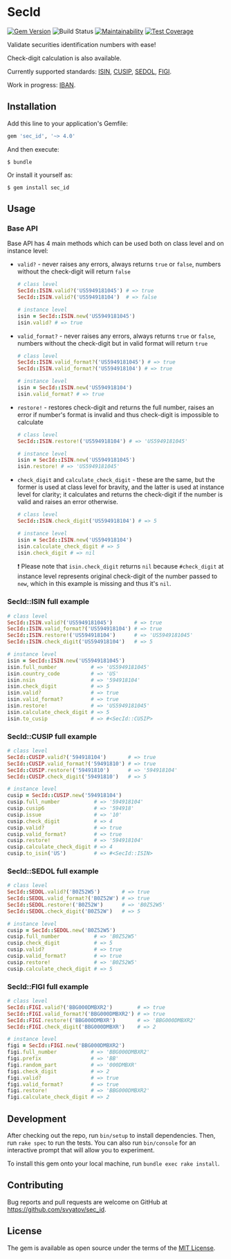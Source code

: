 # SecId
[![Gem Version](https://badge.fury.io/rb/sec_id.svg)](https://badge.fury.io/rb/sec_id)
![Build Status](https://github.com/svyatov/sec_id/actions/workflows/main.yml/badge.svg?branch=main)
[![Maintainability](https://api.codeclimate.com/v1/badges/a4759963a5ddc4d55b24/maintainability)](https://codeclimate.com/github/svyatov/sec_id/maintainability)
[![Test Coverage](https://api.codeclimate.com/v1/badges/a4759963a5ddc4d55b24/test_coverage)](https://codeclimate.com/github/svyatov/sec_id/test_coverage)

Validate securities identification numbers with ease!

Check-digit calculation is also available.

Currently supported standards:
[ISIN](https://en.wikipedia.org/wiki/International_Securities_Identification_Number),
[CUSIP](https://en.wikipedia.org/wiki/CUSIP),
[SEDOL](https://en.wikipedia.org/wiki/SEDOL),
[FIGI](https://en.wikipedia.org/wiki/Financial_Instrument_Global_Identifier).

Work in progress:
[IBAN](https://en.wikipedia.org/wiki/International_Bank_Account_Number).

## Installation

Add this line to your application's Gemfile:

```ruby
gem 'sec_id', '~> 4.0'
```

And then execute:

    $ bundle

Or install it yourself as:

    $ gem install sec_id

## Usage

### Base API

Base API has 4 main methods which can be used both on class level and on instance level:

* `valid?` - never raises any errors, always returns `true` or `false`,
  numbers without the check-digit will return `false`

  ```ruby
  # class level
  SecId::ISIN.valid?('US5949181045') # => true
  SecId::ISIN.valid?('US594918104')  # => false

  # instance level
  isin = SecId::ISIN.new('US5949181045')
  isin.valid? # => true
  ```

* `valid_format?` - never raises any errors, always returns `true` or `false`,
  numbers without the check-digit but in valid format will return `true`

  ```ruby
  # class level
  SecId::ISIN.valid_format?('US5949181045') # => true
  SecId::ISIN.valid_format?('US594918104') # => true

  # instance level
  isin = SecId::ISIN.new('US594918104')
  isin.valid_format? # => true
  ```

* `restore!` - restores check-digit and returns the full number,
  raises an error if number's format is invalid and thus check-digit is impossible to calculate

  ```ruby
  # class level
  SecId::ISIN.restore!('US594918104') # => 'US5949181045'

  # instance level
  isin = SecId::ISIN.new('US5949181045')
  isin.restore! # => 'US5949181045'
  ```

* `check_digit` and `calculate_check_digit` - these are the same,
  but the former is used at class level for bravity,
  and the latter is used at instance level for clarity;
  it calculates and returns the check-digit if the number is valid
  and raises an error otherwise.

  ```ruby
  # class level
  SecId::ISIN.check_digit('US594918104') # => 5

  # instance level
  isin = SecId::ISIN.new('US594918104')
  isin.calculate_check_digit # => 5
  isin.check_digit # => nil
  ```

  :exclamation: Please note that `isin.check_digit` returns `nil` because `#check_digit`
  at instance level represents original check-digit of the number passed to `new`,
  which in this example is missing and thus it's `nil`.

### SecId::ISIN full example

```ruby
# class level
SecId::ISIN.valid?('US5949181045')       # => true
SecId::ISIN.valid_format?('US594918104') # => true
SecId::ISIN.restore!('US594918104')      # => 'US5949181045'
SecId::ISIN.check_digit('US594918104')   # => 5

# instance level
isin = SecId::ISIN.new('US5949181045')
isin.full_number           # => 'US5949181045'
isin.country_code          # => 'US'
isin.nsin                  # => '594918104'
isin.check_digit           # => 5
isin.valid?                # => true
isin.valid_format?         # => true
isin.restore!              # => 'US5949181045'
isin.calculate_check_digit # => 5
isin.to_cusip              # => #<SecId::CUSIP>
```

### SecId::CUSIP full example

```ruby
# class level
SecId::CUSIP.valid?('594918104')       # => true
SecId::CUSIP.valid_format?('59491810') # => true
SecId::CUSIP.restore!('59491810')      # => '594918104'
SecId::CUSIP.check_digit('59491810')   # => 5

# instance level
cusip = SecId::CUSIP.new('594918104')
cusip.full_number           # => '594918104'
cusip.cusip6                # => '594918'
cusip.issue                 # => '10'
cusip.check_digit           # => 4
cusip.valid?                # => true
cusip.valid_format?         # => true
cusip.restore!              # => '594918104'
cusip.calculate_check_digit # => 4
cusip.to_isin('US')         # => #<SecId::ISIN>
```

### SecId::SEDOL full example

```ruby
# class level
SecId::SEDOL.valid?('B0Z52W5')       # => true
SecId::SEDOL.valid_format?('B0Z52W') # => true
SecId::SEDOL.restore!('B0Z52W')      # => 'B0Z52W5'
SecId::SEDOL.check_digit('B0Z52W')   # => 5

# instance level
cusip = SecId::SEDOL.new('B0Z52W5')
cusip.full_number           # => 'B0Z52W5'
cusip.check_digit           # => 5
cusip.valid?                # => true
cusip.valid_format?         # => true
cusip.restore!              # => 'B0Z52W5'
cusip.calculate_check_digit # => 5
```

### SecId::FIGI full example

```ruby
# class level
SecId::FIGI.valid?('BBG000DMBXR2')        # => true
SecId::FIGI.valid_format?('BBG000DMBXR2') # => true
SecId::FIGI.restore!('BBG000DMBXR')       # => 'BBG000DMBXR2'
SecId::FIGI.check_digit('BBG000DMBXR')    # => 2

# instance level
figi = SecId::FIGI.new('BBG000DMBXR2')
figi.full_number           # => 'BBG000DMBXR2'
figi.prefix                # => 'BB'
figi.random_part           # => '000DMBXR'
figi.check_digit           # => 2
figi.valid?                # => true
figi.valid_format?         # => true
figi.restore!              # => 'BBG000DMBXR2'
figi.calculate_check_digit # => 2
```

## Development

After checking out the repo, run `bin/setup` to install dependencies.
Then, run `rake spec` to run the tests. You can also run `bin/console`
for an interactive prompt that will allow you to experiment.

To install this gem onto your local machine, run `bundle exec rake install`.

## Contributing

Bug reports and pull requests are welcome on
GitHub at https://github.com/svyatov/sec_id.

## License

The gem is available as open source under the terms of
the [MIT License](LICENSE.txt).
